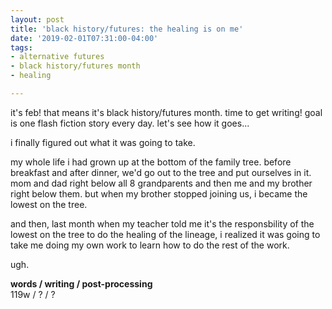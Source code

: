 ```yaml
---
layout: post
title: 'black history/futures: the healing is on me'
date: '2019-02-01T07:31:00-04:00'
tags:
- alternative futures
- black history/futures month
- healing

--- 
```


<p class="message">it's feb! that means it's black history/futures month. time to get writing! goal is one flash fiction story every day. let's see how it goes...</p>

i finally figured out what it was going to take. 

my whole life i had grown up at the bottom of the family tree. before breakfast and after dinner, we'd go out to the tree and put ourselves in it. mom and dad right below all 8 grandparents and then me and my brother right below them. but when my brother stopped joining us, i became the lowest on the tree. 

and then, last month when my teacher told me it's the responsbility of the lowest on the tree to do the healing of the lineage, i realized it was going to take me doing my own work to learn how to do the rest of the work. 

ugh. 

<!-- hyperlink bank -->


<!-- &#042; = asterisk -->
<!-- &#039; = single quote '-->

**words / writing / post-processing**  
119w / ? / ?